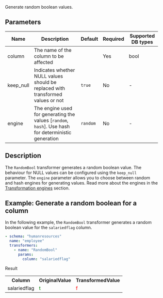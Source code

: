Generate random boolean values.

## Parameters

| Name      | Description                                                                                         | Default  | Required | Supported DB types |
|-----------|-----------------------------------------------------------------------------------------------------|----------|----------|--------------------|
| column    | The name of the column to be affected                                                               |          | Yes      | bool               |
| keep_null | Indicates whether NULL values should be replaced with transformed values or not                     | `true`   | No       | -                  |
| engine    | The engine used for generating the values [`random`, `hash`]. Use hash for deterministic generation | `random` | No       | -                  |

## Description

The `RandomBool` transformer generates a random boolean value. The behaviour for NULL values can be
configured using the `keep_null` parameter. The `engine` parameter allows you to choose between random and hash engines
for generating values. Read more about the engines in the [Transformation engines](../transformation_engines.md)
section.

## Example: Generate a random boolean for a column

In the following example, the `RandomBool` transformer generates a random boolean value for the `salariedflag` column.

``` yaml title="RandomBool transformer example"
- schema: "humanresources"
  name: "employee"
  transformers:
    - name: "RandomBool"
      params:
        column: "salariedflag"
```

Result

<table>
<tr>
<th>Column</th><th>OriginalValue</th><th>TransformedValue</th>
</tr>
<tr>
<td>salariedflag</td><td><span style="color:green">t</span></td><td><span style="color:red">f</span></td>
</tr>
</table>
